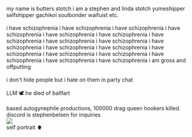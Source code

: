 <br> my name is butters stotch i am a stephen and linda stotch yumeshipper selfshipper gachikoi soulbonder waifuist etc.</br>
<br>i have schizophrenia i have schizophrenia i have schizophrenia i have schizophrenia i have schizophrenia i have schizophrenia i have schizophrenia i have schizophrenia i have schizophrenia i have schizophrenia i have schizophrenia i have schizophrenia i have schizophrenia i have schizophrenia i have schizophrenia i have schizophrenia i have schizophrenia i have schizophrenia i am gross and offputting</br>
<br>i don't hide people but i hate on them in party chat</br>
<br>LLM 🕊️ he died of ballfart</br>
<br>based autogynephile productions, 100000 drag queen hookers killed. discord is stephenbelsen for inquiries</br>
![](https://cdn.discordapp.com/attachments/1353619807748096041/1411916041717551124/IMG_0289.png?ex=68b664c8&is=68b51348&hm=219ced720b4250d1045a4996a73525ac67895da05adb0c9fa05dc83fced34fbb&)
<br> self portrait ⬆️</br>
